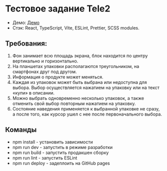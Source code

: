 
#  Тестовое задание Tele2
- Демо: [Демо](https://keello.github.io/tele2-test-task/)
- Стэк: React, TypeScript, Vite, ESLint, Prettier, SCSS modules.

## Требования:
1. Фон занимает всю площадь экрана, блок находится по центру вертикально и
горизонтально.
2. На планшетах упаковки располагаются треугольником, на смартфонах друг под
другом.
3. Информация о продукте может меняться.
4. Каждая из упаковок может быть выбрана или недоступна для выбора. Выбор
осуществляется нажатием на упаковку или на текст «купи» в описании.
5. Можно выбрать одновременно несколько упаковок, а также отменить свой
выбор повторным нажатием на упаковку.
6. Состояние наведения применяется к выбранной упаковке не сразу, а после того,
как курсор ушел с нее после первоначального выбора.
 
 ## Команды
 - npm install - установить зависимости
 - npm run dev - запустить в режиме разработки
 - npm run build - запустить продакшен сборку
 - npm run lint - запустить ESLint
 - npm run deploy - задеплоить на GitHub pages

